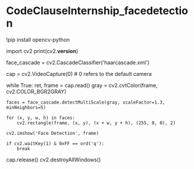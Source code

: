 # CodeClauseInternship_facedetection
!pip install opencv-python


import cv2
print(cv2.__version__)

face_cascade = cv2.CascadeClassifier('haarcascade.xml')


cap = cv2.VideoCapture(0)  # 0 refers to the default camera


while True:
    ret, frame = cap.read()
    gray = cv2.cvtColor(frame, cv2.COLOR_BGR2GRAY)

    faces = face_cascade.detectMultiScale(gray, scaleFactor=1.3, minNeighbors=5)

    for (x, y, w, h) in faces:
        cv2.rectangle(frame, (x, y), (x + w, y + h), (255, 0, 0), 2)

    cv2.imshow('Face Detection', frame)

    if cv2.waitKey(1) & 0xFF == ord('q'):
        break

cap.release()
cv2.destroyAllWindows()






